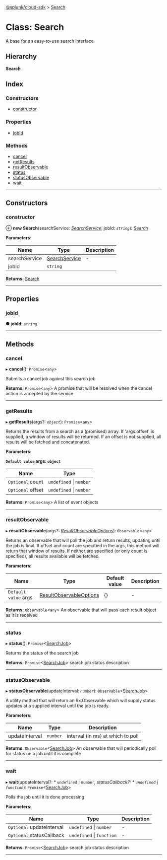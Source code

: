 [@splunk/cloud-sdk](../README.md) > [Search](../classes/search.md)

# Class: Search

A base for an easy-to-use search interface

## Hierarchy

**Search**

## Index

### Constructors

* [constructor](search.md#constructor)

### Properties

* [jobId](search.md#jobid)

### Methods

* [cancel](search.md#cancel)
* [getResults](search.md#getresults)
* [resultObservable](search.md#resultobservable)
* [status](search.md#status)
* [statusObservable](search.md#statusobservable)
* [wait](search.md#wait)

---

## Constructors

<a id="constructor"></a>

###  constructor

⊕ **new Search**(searchService: *[SearchService](searchservice.md)*, jobId: *`string`*): [Search](search.md)

**Parameters:**

| Name | Type | Description |
| ------ | ------ | ------ |
| searchService | [SearchService](searchservice.md) |  \- |
| jobId | `string` |   |

**Returns:** [Search](search.md)

___

## Properties

<a id="jobid"></a>

###  jobId

**● jobId**: *`string`*

___

## Methods

<a id="cancel"></a>

###  cancel

▸ **cancel**(): `Promise`<`any`>

Submits a cancel job against this search job

**Returns:** `Promise`<`any`>
A promise that will be resolved when the cancel action is accepted by the service

___
<a id="getresults"></a>

###  getResults

▸ **getResults**(args?: *`object`*): `Promise`<`any`>

Returns the results from a search as a (promised) array. If 'args.offset' is supplied, a window of results will be returned. If an offset is not supplied, all results will be fetched and concatenated.

**Parameters:**

**`Default value` args: `object`**

| Name | Type |
| ------ | ------ |
| `Optional` count |  `undefined` &#124; `number`|
| `Optional` offset |  `undefined` &#124; `number`|

**Returns:** `Promise`<`any`>
A list of event objects

___
<a id="resultobservable"></a>

###  resultObservable

▸ **resultObservable**(args?: *[ResultObservableOptions](../interfaces/resultobservableoptions.md)*): `Observable`<`any`>

Returns an observable that will poll the job and return results, updating until the job is final. If offset and count are specified in the args, this method will return that window of results. If neither are specified (or only count is specified), all results available will be fetched.

**Parameters:**

| Name | Type | Default value | Description |
| ------ | ------ | ------ | ------ |
| `Default value` args | [ResultObservableOptions](../interfaces/resultobservableoptions.md) |  {} |  \- |

**Returns:** `Observable`<`any`>
An observable that will pass each result object as it is received

___
<a id="status"></a>

###  status

▸ **status**(): `Promise`<[SearchJob](../interfaces/searchjob.md)>

Returns the status of the search job

**Returns:** `Promise`<[SearchJob](../interfaces/searchjob.md)>
search job status description

___
<a id="statusobservable"></a>

###  statusObservable

▸ **statusObservable**(updateInterval: *`number`*): `Observable`<[SearchJob](../interfaces/searchjob.md)>

A utility method that will return an Rx.Observable which will supply status updates at a supplied interval until the job is ready.

**Parameters:**

| Name | Type | Description |
| ------ | ------ | ------ |
| updateInterval | `number` |  interval (in ms) at which to poll |

**Returns:** `Observable`<[SearchJob](../interfaces/searchjob.md)>
An observable that will periodically poll for status on a job until it is complete

___
<a id="wait"></a>

###  wait

▸ **wait**(updateInterval?: * `undefined` &#124; `number`*, statusCallback?: * `undefined` &#124; `function`*): `Promise`<[SearchJob](../interfaces/searchjob.md)>

Polls the job until it is done processing

**Parameters:**

| Name | Type | Description |
| ------ | ------ | ------ |
| `Optional` updateInterval |  `undefined` &#124; `number`|  \- |
| `Optional` statusCallback |  `undefined` &#124; `function`|  \- |

**Returns:** `Promise`<[SearchJob](../interfaces/searchjob.md)>
search job status description

___

